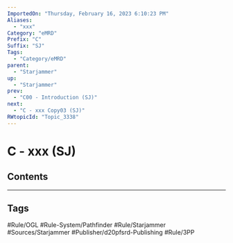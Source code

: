 ```yaml
---
ImportedOn: "Thursday, February 16, 2023 6:10:23 PM"
Aliases:
  - "xxx"
Category: "eMRD"
Prefix: "C"
Suffix: "SJ"
Tags:
  - "Category/eMRD"
parent:
  - "Starjammer"
up:
  - "Starjammer"
prev:
  - "C00 - Introduction (SJ)"
next:
  - "C - xxx Copy03 (SJ)"
RWtopicId: "Topic_3338"
---
```

# C - xxx (SJ)
## Contents

---
## Tags
#Rule/OGL #Rule-System/Pathfinder #Rule/Starjammer #Sources/Starjammer #Publisher/d20pfsrd-Publishing #Rule/3PP

